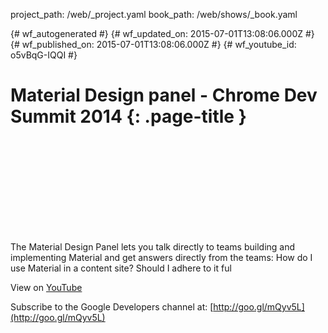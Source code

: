 project_path: /web/_project.yaml
book_path: /web/shows/_book.yaml

{# wf_autogenerated #}
{# wf_updated_on: 2015-07-01T13:08:06.000Z #}
{# wf_published_on: 2015-07-01T13:08:06.000Z #}
{# wf_youtube_id: o5vBqG-IQQI #}

# Material Design panel - Chrome Dev Summit 2014 {: .page-title }


<div class="video-wrapper">
  <iframe class="devsite-embedded-youtube-video" data-video-id="o5vBqG-IQQI"
          data-autohide="1" data-showinfo="0" frameborder="0" allowfullscreen>
  </iframe>
</div>

The Material Design Panel lets you talk directly to teams building and implementing Material and get answers directly from the teams: How do I use Material in a content site? Should I adhere to it ful

View on [YouTube](https://youtu.be/o5vBqG-IQQI)

Subscribe to the Google Developers channel at: [http://goo.gl/mQyv5L](http://goo.gl/mQyv5L)
